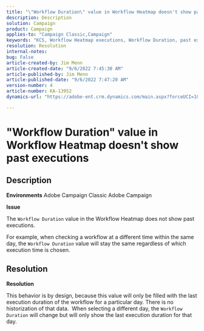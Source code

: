 ```yaml
---
title: "\"Workflow Duration\" value in Workflow Heatmap doesn't show past executions"
description: Description
solution: Campaign
product: Campaign
applies-to: "Campaign Classic,Campaign"
keywords: "KCS, Workflow Heatmap executions, Workflow Duration, past executions, Adobe Campaign"
resolution: Resolution
internal-notes: 
bug: False
article-created-by: Jim Menn
article-created-date: "9/6/2022 7:45:30 AM"
article-published-by: Jim Menn
article-published-date: "9/6/2022 7:47:20 AM"
version-number: 4
article-number: KA-13952
dynamics-url: "https://adobe-ent.crm.dynamics.com/main.aspx?forceUCI=1&pagetype=entityrecord&etn=knowledgearticle&id=026920e0-b72d-ed11-9db1-0022480866ad"

---
```

# "Workflow Duration" value in Workflow Heatmap doesn't show past executions

## Description


<b>Environments</b>
 Adobe Campaign Classic
 Adobe Campaign

<b>Issue</b>

The `Workflow Duration` value in the Workflow Heatmap does not show past executions.

For example, when checking a workflow at a different time within the same day, the `Workflow Duration` value will stay the same regardless of which execution time is chosen.


## Resolution


<b>Resolution</b>

This behavior is by design, because this value will only be filled with the last execution duration of the workflow for a particular day.
There is no historization of that data. 
When selecting a different day, the `Workflow Duration` will change but will only show the last execution duration for that day.


